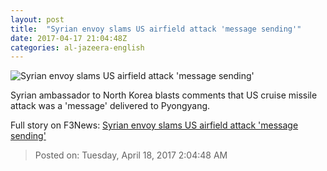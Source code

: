 ```yaml
---
layout: post
title:  "Syrian envoy slams US airfield attack 'message sending'"
date: 2017-04-17 21:04:48Z
categories: al-jazeera-english
---
```


![Syrian envoy slams US airfield attack 'message sending'](http://www.aljazeera.com/mritems/Images/2017/4/7/da4c7da87a2947a188b5e89ed6498884_18.jpg)

Syrian ambassador to North Korea blasts comments that US cruise missile attack was a 'message' delivered to Pyongyang.


Full story on F3News: [Syrian envoy slams US airfield attack 'message sending'](http://www.f3nws.com/n/2yYVgH)

> Posted on: Tuesday, April 18, 2017 2:04:48 AM
